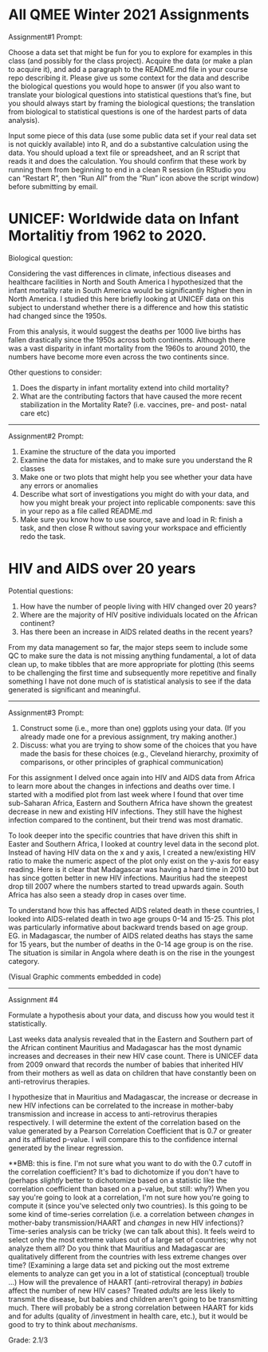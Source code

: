 # All QMEE Winter 2021 Assignments

Assignment#1 Prompt:

Choose a data set that might be fun for you to explore for examples in this class (and possibly for the class project). Acquire the data (or make a plan to acquire it), and add a paragraph to the README.md file in your course repo describing it. Please give us some context for the data and describe the biological questions you would hope to answer (if you also want to translate your biological questions into statistical questions that’s fine, but you should always start by framing the biological questions; the translation from biological to statistical questions is one of the hardest parts of data analysis).

Input some piece of this data (use some public data set if your real data set is not quickly available) into R, and do a substantive calculation using the data. You should upload a text file or spreadsheet, and an R script that reads it and does the calculation. You should confirm that these work by running them from beginning to end in a clean R session (in RStudio you can “Restart R”, then “Run All” from the “Run” icon above the script window) before submitting by email.

# UNICEF: Worldwide data on Infant Mortalitiy from 1962 to 2020.

Biological question:

Considering the vast differences in climate, infectious diseases and healthcare facilities in North and South America I hypothesized that the infant mortality rate in South America would be significantly higher then in North America. I studied this here briefly looking at UNICEF data on this subject to understand whether there is a difference and how this statistic had changed since the 1950s.  

From this analysis, it would suggest the deaths per 1000 live births has fallen drastically since the 1950s across both continents. Although there was a vast disparity in infant mortality from the 1960s to around 2010, the numbers have become more even across the two continents since.

Other questions to consider:

1. Does the disparty in infant mortality extend into child mortality?
2. What are the contributing factors that have caused the more recent stabilization in the Mortality Rate? (i.e. vaccines, pre- and post- natal care etc) 

_____________

Assignment#2 Prompt:

1. Examine the structure of the data you imported
2. Examine the data for mistakes, and to make sure you understand the R classes
3. Make one or two plots that might help you see whether your data have any errors or anomalies
4. Describe what sort of investigations you might do with your data, and how you might break your project into replicable components: save      this in your repo as a file called README.md
5. Make sure you know how to use source, save and load in R: finish a task, and then close R without saving your workspace and efficiently       redo the task.

# HIV and AIDS over 20 years 

Potential questions:

1. How have the number of people living with HIV changed over 20 years? 
2. Where are the majority of HIV positive individuals located on the African continent? 
3. Has there been an increase in AIDS related deaths in the recent years? 

From my data management so far, the major steps seem to include some QC to make sure the data is not missing anything fundamental, 
a lot of data clean up, to make tibbles that are more appropriate for plotting (this seems to be challenging the first time and subsequently more repetitive and finally something I have not done much of is statistical analysis to see if the data generated is significant and meaningful. 

_____________

Assignment#3 Prompt: 

1. Construct some (i.e., more than one) ggplots using your data. (If you already made one for a previous           assignment, try making another.) 
2. Discuss:
   what you are trying to show
   some of the choices that you have made
   the basis for these choices (e.g., Cleveland hierarchy, proximity of comparisons, or other principles of        graphical communication)

For this assignment I delved once again into HIV and AIDS data from Africa to learn more about the changes in infections and deaths over time. I started with a modified plot from last week where I found that over time sub-Saharan Africa, Eastern and Southern Africa have shown the greatest decrease in new and existing HIV infections. They still have the highest infection compared to the continent, but their trend was most dramatic.

To look deeper into the specific countries that have driven this shift in Easter and Southern Africa, I looked at country level data in the second plot. Instead of having HIV data on the x and y axis, I created a new/existing HIV ratio to make the numeric aspect of the plot only exist on the y-axis for easy reading. Here is it clear that Madagascar was having a hard time in 2010 but has since gotten better in new HIV infections. Mauritius had the steepest drop till 2007 where the numbers started to tread upwards again. South Africa has also seen a steady drop in cases over time. 

To understand how this has affected AIDS related death in these countries, I looked into AIDS-related death in two age groups 0-14 and 15-25. This plot was particularly informative about backward trends based on age group. EG. in Madagascar, the number of AIDS related deaths has stays the same for 15 years, but the number of deaths in the 0-14 age group is on the rise. The situation is similar in Angola where death is on the rise in the youngest category. 

(Visual Graphic comments embedded in code)

________________________________

Assignment #4

Formulate a hypothesis about your data, and discuss how you would test it statistically.

Last weeks data analysis revealed that in the Eastern and Southern part of the African 
continent Mauritius and Madagascar has the most dynamic increases and decreases in their new HIV case count. There is UNICEF data from 2009 onward that records the number of babies that inherited HIV from their mothers as well as data on children that have constantly been on anti-retrovirus therapies. 

I hypothesize that in Mauritius and Madagascar, the increase or decrease in new HIV infections can be correlated to the increase in mother-baby transmission and increase in access to anti-retrovirus therapies respectively. I will determine the extent of the correlation based on the value generated by a Pearson Correlation Coefficient that is 0.7 or greater and its affiliated p-value. I will compare this to the confidence internal generated by the linear regression. 

**BMB: this is fine. I'm not sure what you want to do with the 0.7 cutoff in the correlation coefficient? It's bad to dichotomize if you don't have to (perhaps *slightly* better to dichotomize based on a statistic like the correlation coefficient than based on a p-value, but still: why?)  When you say you're going to look at a correlation, I'm not sure how you're going to compute it (since you've selected only two countries). Is this going to be some kind of time-series correlation (i.e. a correlation between *changes* in mother-baby transmission/HAART and *changes* in new HIV infections)? Time-series analysis can be tricky (we can talk about this).  It feels weird to select only the most extreme values out of a large set of countries; why not analyze them all? Do you think that Mauritius and Madagascar are qualitatively different from the countries with less extreme changes over time? (Examining a large data set and picking out the most extreme elements to analyze can get you in a lot of statistical (conceptual) trouble ...) How will the prevalence of HAART (anti-retroviral therapy) *in babies* affect the number of new HIV cases? Treated *adults* are less likely to transmit the disease, but babies and children aren't going to be transmitting much. There will probably be a strong correlation between HAART for kids and for adults (quality of /investment in health care, etc.), but it would be good to try to think about *mechanisms*.

Grade: 2.1/3

